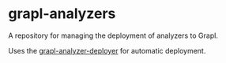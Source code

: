 # grapl-analyzers
A repository for managing the deployment of analyzers to Grapl.

Uses the [grapl-analyzer-deployer](https://github.com/insanitybit/grapl-analyzer-deployer) for automatic deployment.
